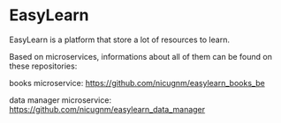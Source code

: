 # EasyLearn
EasyLearn is a platform that store a lot of resources to learn.

Based on microservices, informations about all of them can be found on these repositories:

books microservice: https://github.com/nicugnm/easylearn_books_be

data manager microservice: https://github.com/nicugnm/easylearn_data_manager
